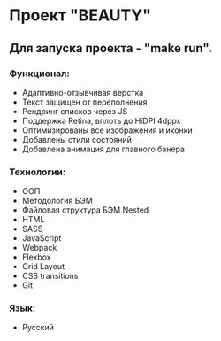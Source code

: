 # Проект "BEAUTY"

## Для запуска проекта - "make run".

### Функционал:

* Адаптивно-отзывчивая верстка
* Текст защищен от переполнения
* Рендринг списков через JS
* Поддержка Retina, вплоть до HiDPI 4dppx
* Оптимизированы все изображения и иконки
* Добавлены стили состояний
* Добавлена анимация для главного банера

### Технологии:

* ООП
* Методология БЭМ
* Файловая структура БЭМ Nested
* HTML
* SASS
* JavaScript
* Webpack
* Flexbox
* Grid Layout
* CSS transitions
* Git

### Язык:

* Русский
